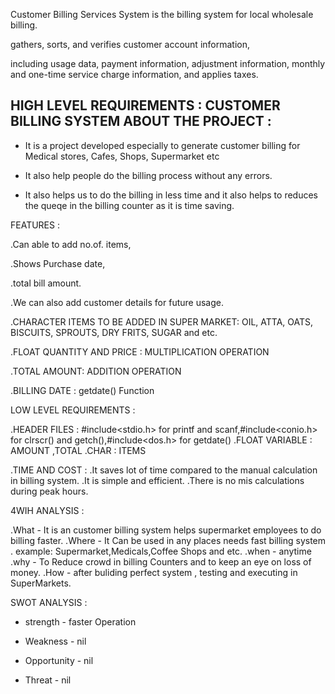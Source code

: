 Customer Billing Services System is the billing system for local wholesale billing.  

gathers, sorts, and verifies customer account information,

including usage data, payment information, adjustment information, monthly and one-time service charge information, and applies taxes.


## HIGH LEVEL REQUIREMENTS : CUSTOMER BILLING SYSTEM ABOUT THE PROJECT : ##

* It is a project developed especially to generate customer billing for Medical stores, Cafes, Shops, Supermarket etc

* It also help people do the billing process without any errors.

* It also helps us to do the billing in less time and it also helps to reduces the queqe in the billing counter as it is time saving.

FEATURES :

.Can able to add no.of. items,

.Shows Purchase date,

.total bill amount.

.We can also add customer details for future usage.

.CHARACTER ITEMS TO BE ADDED IN SUPER MARKET: OIL, ATTA, OATS, BISCUITS, SPROUTS, DRY FRITS, SUGAR and etc.

.FLOAT QUANTITY AND PRICE : MULTIPLICATION OPERATION

.TOTAL AMOUNT: ADDITION OPERATION

.BILLING DATE : getdate() Function

LOW LEVEL REQUIREMENTS :

.HEADER FILES : #include<stdio.h> for printf and scanf,#include<conio.h> for clrscr() and getch(),#include<dos.h> for getdate()
.FLOAT VARIABLE : AMOUNT ,TOTAL
.CHAR : ITEMS

.TIME AND COST :
.It saves lot of time compared to the manual calculation in billing system.
.It is simple and efficient.
.There is no mis calculations during peak hours.

4WIH ANALYSIS :

.What - It is an customer billing system helps supermarket employees to do billing faster.
.Where - It Can be used in any places needs fast billing system . example: Supermarket,Medicals,Coffee Shops and etc.
.when - anytime
.why - To Reduce crowd in billing Counters and to keep an eye on loss of money.
.How - after buliding perfect system , testing and executing in SuperMarkets.

SWOT ANALYSIS :

* strength - faster Operation

* Weakness - nil

* Opportunity - nil

* Threat - nil
